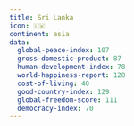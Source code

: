 ```yaml
---
title: Sri Lanka
icon: 🇱🇰
continent: asia
data:
  global-peace-index: 107
  gross-domestic-product: 87
  human-development-index: 78
  world-happiness-report: 128
  cost-of-living: 40
  good-country-index: 129
  global-freedom-score: 111
  democracy-index: 70
---
```

